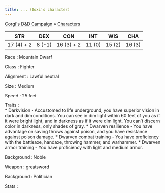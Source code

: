 ```yaml
---
title: ... (Doxi's character)
---
```


[Corgi's D&D Campaign](/games/corgi) &raquo; [Characters](/games/corgi/characters)

STR        | DEX    | CON        | INT    | WIS    | CHA
-----------|--------|------------|--------|--------|-------
17 (4) + 2 | 8 (-1) | 16 (3) + 2 | 11 (0) | 15 (2) | 16 (3)

Race
:   Mountain Dwarf

Class
:   Fighter

Alignment
:   Lawful neutral

Size
:   Medium

Speed
:   25 feet

Traits
:  
    * Darkvision - Accustomed to life underground, you have superior vision in dark and dim conditions. You can see in dim light within 60 feet of you as if it were bright light, and in darkness as if it were dim light. You can’t discern color in darkness, only shades of gray.
    * Dwarven resilience - You have advantage on saving throws against poison, and you have resistance against poison damage.
    * Dwarven combat training - You have proficiency with the battleaxe, handaxe, throwing hammer, and warhammer.
    * Dwarven armor training - You have proficiency with light and medium armor.

Background
:   Noble

Weapon
:   greatsword

Background
:   Politician

Stats
:  
